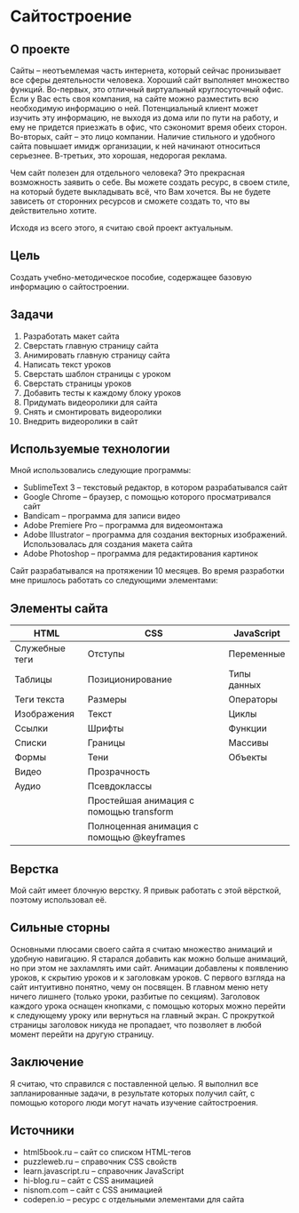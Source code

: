 # Сайтостроение

## О проекте
Сайты – неотъемлемая часть интернета, который сейчас пронизывает все сферы деятельности человека. Хороший сайт выполняет множество функций. Во-первых, это отличный виртуальный круглосуточный офис. Если у Вас есть своя компания, на сайте можно разместить всю необходимую информацию о ней. Потенциальный клиент может изучить эту информацию, не выходя из дома или по пути на работу, и ему не придется приезжать в офис, что сэкономит время обеих сторон. Во-вторых, сайт – это лицо компании. Наличие стильного и удобного сайта повышает имидж организации, к ней начинают относиться серьезнее. В-третьих, это хорошая, недорогая реклама.

Чем сайт полезен для отдельного человека? Это прекрасная возможность заявить о себе. Вы можете создать ресурс, в своем стиле, на который будете выкладывать всё, что Вам хочется. Вы не будете зависеть от сторонних ресурсов и сможете создать то, что вы действительно хотите.

Исходя из всего этого, я считаю свой проект актуальным.

## Цель
Создать учебно-методическое пособие, содержащее базовую информацию о сайтостроении. 

## Задачи
1. Разработать  макет сайта
2. Сверстать главную страницу сайта
3. Анимировать главную страницу сайта
4. Написать текст уроков
5. Сверстать шаблон страницы с уроком
6. Сверстать страницы уроков
7. Добавить тесты к каждому блоку уроков
8. Придумать видеоролики для сайта
9. Снять и смонтировать видеоролики
10. Внедрить видеоролики в сайт

## Используемые технологии
Мной использовались следующие программы:
+ SublimeText 3 – текстовый редактор, в котором разрабатывался сайт
+ Google Chrome – браузер, с помощью которого  просматривался сайт
+ Bandicam – программа для записи видео
+ Adobe Premiere Pro – программа для видеомонтажа
+ Adobe Illustrator – программа для создания векторных изображений. Использовалась для создания макета сайта
+ Adobe Photoshop – программа для редактирования картинок

Сайт разрабатывался на протяжении 10 месяцев. Во время разработки мне пришлось работать со следующими элементами:
## Элементы сайта
| HTML           | CSS                                       | JavaScript  |
|----------------|-------------------------------------------|-------------|
| Служебные теги | Отступы                                   | Переменные  |
| Таблицы        | Позиционирование                          | Типы данных |
| Теги текста    | Размеры                                   | Операторы   |
| Изображения    | Текст                                     | Циклы       |
| Ссылки         | Шрифты                                    | Функции     |
| Списки         | Границы                                   | Массивы     |
| Формы          | Тени                                      | Объекты     |
| Видео          | Прозрачность                              |             |
| Аудио          | Псевдоклассы                              |             |
|                | Простейшая анимация с помощью transform   |             |
|                | Полноценная анимация с помощью @keyframes |             |

## Верстка

Мой сайт имеет блочную верстку. Я привык работать с этой вёрсткой, поэтому использовал её.

## Сильные сторны
Основными плюсами своего сайта я считаю множество анимаций и удобную навигацию. Я старался добавить как можно больше анимаций, но при этом не захламлять ими сайт. Анимации добавлены к появлению уроков, к скрытию уроков и к заголовкам уроков. С первого взгляда на сайт интуитивно понятно, чему он посвящен. В главном меню нету ничего лишнего (только уроки, разбитые по секциям). Заголовок каждого урока оснащен кнопками, с помощью которых можно перейти к следующему уроку или вернуться на главный экран. С прокруткой страницы заголовок никуда не пропадает, что позволяет в любой момент перейти на другую страницу.

## Заключение
Я считаю, что справился с поставленной целью. Я выполнил все запланированные задачи, в результате которых получил сайт, с помощью которого люди могут начать изучение сайтостроения. 

## Источники
+ html5book.ru – сайт со списком HTML-тегов
+ puzzleweb.ru – справочник CSS свойств
+ learn.javascript.ru – справочник JavaScript
+ hi-blog.ru – сайт с CSS анимацией
+ nisnom.com – сайт с CSS анимацией 
+ codepen.io – ресурс с отдельными элементами для сайта